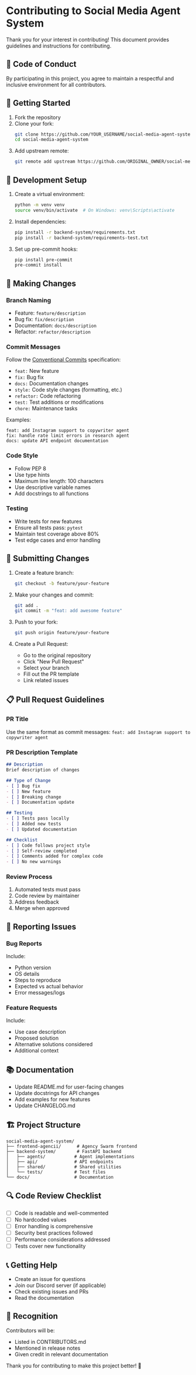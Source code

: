 # Contributing to Social Media Agent System

Thank you for your interest in contributing! This document provides guidelines and instructions for contributing.

## 🤝 Code of Conduct

By participating in this project, you agree to maintain a respectful and inclusive environment for all contributors.

## 🚀 Getting Started

1. Fork the repository
2. Clone your fork:
   ```bash
   git clone https://github.com/YOUR_USERNAME/social-media-agent-system.git
   cd social-media-agent-system
   ```
3. Add upstream remote:
   ```bash
   git remote add upstream https://github.com/ORIGINAL_OWNER/social-media-agent-system.git
   ```

## 🔧 Development Setup

1. Create a virtual environment:
   ```bash
   python -m venv venv
   source venv/bin/activate  # On Windows: venv\Scripts\activate
   ```

2. Install dependencies:
   ```bash
   pip install -r backend-system/requirements.txt
   pip install -r backend-system/requirements-test.txt
   ```

3. Set up pre-commit hooks:
   ```bash
   pip install pre-commit
   pre-commit install
   ```

## 📝 Making Changes

### Branch Naming
- Feature: `feature/description`
- Bug fix: `fix/description`
- Documentation: `docs/description`
- Refactor: `refactor/description`

### Commit Messages
Follow the [Conventional Commits](https://www.conventionalcommits.org/) specification:
- `feat:` New feature
- `fix:` Bug fix
- `docs:` Documentation changes
- `style:` Code style changes (formatting, etc.)
- `refactor:` Code refactoring
- `test:` Test additions or modifications
- `chore:` Maintenance tasks

Examples:
```
feat: add Instagram support to copywriter agent
fix: handle rate limit errors in research agent
docs: update API endpoint documentation
```

### Code Style
- Follow PEP 8
- Use type hints
- Maximum line length: 100 characters
- Use descriptive variable names
- Add docstrings to all functions

### Testing
- Write tests for new features
- Ensure all tests pass: `pytest`
- Maintain test coverage above 80%
- Test edge cases and error handling

## 🔄 Submitting Changes

1. Create a feature branch:
   ```bash
   git checkout -b feature/your-feature
   ```

2. Make your changes and commit:
   ```bash
   git add .
   git commit -m "feat: add awesome feature"
   ```

3. Push to your fork:
   ```bash
   git push origin feature/your-feature
   ```

4. Create a Pull Request:
   - Go to the original repository
   - Click "New Pull Request"
   - Select your branch
   - Fill out the PR template
   - Link related issues

## 📋 Pull Request Guidelines

### PR Title
Use the same format as commit messages:
`feat: add Instagram support to copywriter agent`

### PR Description Template
```markdown
## Description
Brief description of changes

## Type of Change
- [ ] Bug fix
- [ ] New feature
- [ ] Breaking change
- [ ] Documentation update

## Testing
- [ ] Tests pass locally
- [ ] Added new tests
- [ ] Updated documentation

## Checklist
- [ ] Code follows project style
- [ ] Self-review completed
- [ ] Comments added for complex code
- [ ] No new warnings
```

### Review Process
1. Automated tests must pass
2. Code review by maintainer
3. Address feedback
4. Merge when approved

## 🐛 Reporting Issues

### Bug Reports
Include:
- Python version
- OS details
- Steps to reproduce
- Expected vs actual behavior
- Error messages/logs

### Feature Requests
Include:
- Use case description
- Proposed solution
- Alternative solutions considered
- Additional context

## 📚 Documentation

- Update README.md for user-facing changes
- Update docstrings for API changes
- Add examples for new features
- Update CHANGELOG.md

## 🏗️ Project Structure

```
social-media-agent-system/
├── frontend-agencii/      # Agency Swarm frontend
├── backend-system/        # FastAPI backend
│   ├── agents/           # Agent implementations
│   ├── api/              # API endpoints
│   ├── shared/           # Shared utilities
│   └── tests/            # Test files
└── docs/                 # Documentation
```

## 🔍 Code Review Checklist

- [ ] Code is readable and well-commented
- [ ] No hardcoded values
- [ ] Error handling is comprehensive
- [ ] Security best practices followed
- [ ] Performance considerations addressed
- [ ] Tests cover new functionality

## 📞 Getting Help

- Create an issue for questions
- Join our Discord server (if applicable)
- Check existing issues and PRs
- Read the documentation

## 🎉 Recognition

Contributors will be:
- Listed in CONTRIBUTORS.md
- Mentioned in release notes
- Given credit in relevant documentation

Thank you for contributing to make this project better! 🚀